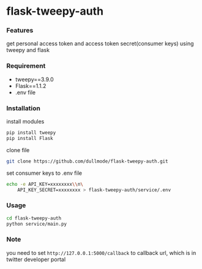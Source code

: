 # flask-tweepy-auth 
 
### Features
get personal access token and access token secret(consumer keys) using tweepy and flask
 
### Requirement

* tweepy==3.9.0
* Flask==1.1.2
* .env file

### Installation
install modules
```bash
pip install tweepy
pip install Flask
```
clone file
```bash
git clone https://github.com/dullmode/flask-tweepy-auth.git
```
set consumer keys to .env file
```bash
echo -e API_KEY=xxxxxxxx\\n\
    API_KEY_SECRET=xxxxxxxx > flask-tweepy-auth/service/.env
```

 
### Usage
```bash
cd flask-tweepy-auth
python service/main.py
```
 
### Note
you need to set `http://127.0.0.1:5000/callback` to callback url, which is in twitter developer portal 
